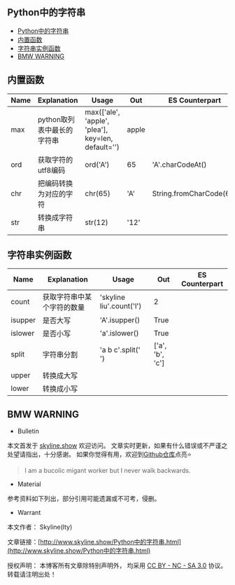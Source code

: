 ## Python中的字符串


<!-- @import "[TOC]" {cmd="toc" depthFrom=1 depthTo=6 orderedList=false} -->

<!-- code_chunk_output -->

- [Python中的字符串](#python中的字符串)
- [内置函数](#内置函数)
- [字符串实例函数](#字符串实例函数)
- [BMW WARNING](#bmw-warning)

<!-- /code_chunk_output -->

## 内置函数

| Name | Explanation | Usage | Out | ES Counterpart |
| --- | --- | --- | --- | --- |
| max | python取列表中最长的字符串 | max(['ale', 'apple', 'plea'], key=len, default='') | apple |  |
| ord | 获取字符的utf8编码 | ord('A') | 65 | 'A'.charCodeAt() |
| chr | 把编码转换为对应的字符 | chr(65) | 'A' | String.fromCharCode(65) |
| str | 转换成字符串 | str(12) | '12' |  |

## 字符串实例函数
| Name | Explanation | Usage | Out | ES Counterpart |
| --- | --- | --- | --- | --- |
| count | 获取字符串中某个字符的数量 | 'skyline liu'.count('l') | 2 |  |
| isupper | 是否大写 | 'A'.isupper() | True |  |
| islower | 是否小写 | 'a'.islower() | True |  |
| split | 字符串分割 | 'a b c'.split(' ') | ['a', 'b', 'c'] |  |
| upper | 转换成大写 |  |  |  |
| lower | 转换成小写 |  |  |  |

## BMW WARNING

- Bulletin

本文首发于 [skyline.show](http://www.skyline.show) 欢迎访问。
文章实时更新，如果有什么错误或不严谨之处望请指出，十分感谢。
如果你觉得有用，欢迎到[Github仓库](https://github.com/skylinety/Blog)点亮⭐️


> I am a bucolic migant worker but I never walk backwards.

- Material

参考资料如下列出，部分引用可能遗漏或不可考，侵删。

>  

- Warrant

本文作者： Skyline(lty)

文章链接：[http://www.skyline.show/Python中的字符串.html](http://www.skyline.show/Python中的字符串.html)

授权声明： 本博客所有文章除特别声明外， 均采用 [CC BY - NC - SA 3.0](https://creativecommons.org/licenses/by-nc-sa/3.0/deed.zh) 协议。 转载请注明出处！
